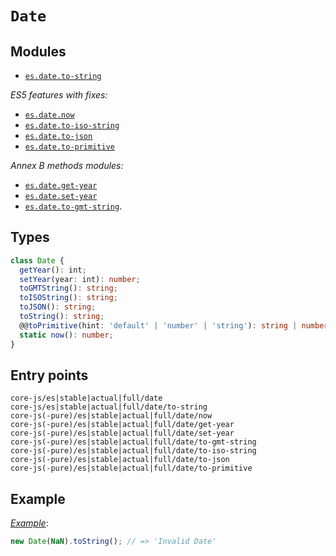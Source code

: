 # `Date`

## Modules

- [`es.date.to-string`](/packages/core-js/modules/es.date.to-string.js)

_ES5 features with fixes:_

- [`es.date.now`](/packages/core-js/modules/es.date.now.js)
- [`es.date.to-iso-string`](/packages/core-js/modules/es.date.to-iso-string.js)
- [`es.date.to-json`](/packages/core-js/modules/es.date.to-json.js)
- [`es.date.to-primitive`](/packages/core-js/modules/es.date.to-primitive.js)

_Annex B methods modules:_

- [`es.date.get-year`](/packages/core-js/modules/es.date.get-year.js)
- [`es.date.set-year`](/packages/core-js/modules/es.date.set-year.js)
- [`es.date.to-gmt-string`](/packages/core-js/modules/es.date.to-gmt-string.js).

## Types

```ts
class Date {
  getYear(): int;
  setYear(year: int): number;
  toGMTString(): string;
  toISOString(): string;
  toJSON(): string;
  toString(): string;
  @@toPrimitive(hint: 'default' | 'number' | 'string'): string | number;
  static now(): number;
}
```

## Entry points

```
core-js/es|stable|actual|full/date
core-js/es|stable|actual|full/date/to-string
core-js(-pure)/es|stable|actual|full/date/now
core-js(-pure)/es|stable|actual|full/date/get-year
core-js(-pure)/es|stable|actual|full/date/set-year
core-js(-pure)/es|stable|actual|full/date/to-gmt-string
core-js(-pure)/es|stable|actual|full/date/to-iso-string
core-js(-pure)/es|stable|actual|full/date/to-json
core-js(-pure)/es|stable|actual|full/date/to-primitive
```

## Example

[_Example_](https://goo.gl/haeHLR):

```js
new Date(NaN).toString(); // => 'Invalid Date'
```
